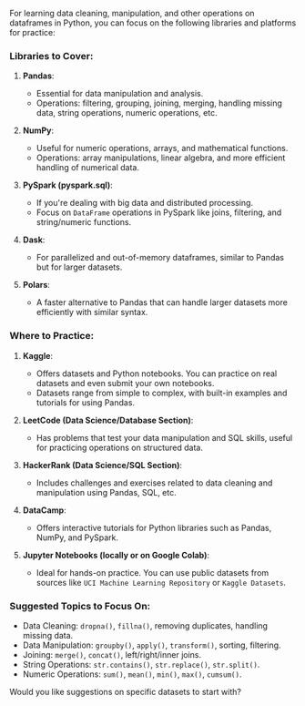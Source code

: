 For learning data cleaning, manipulation, and other operations on dataframes in Python, you can focus on the following libraries and platforms for practice:




### **Libraries to Cover:**  

1. **Pandas**:
   - Essential for data manipulation and analysis.
   - Operations: filtering, grouping, joining, merging, handling missing data, string operations, numeric operations, etc.

2. **NumPy**:
   - Useful for numeric operations, arrays, and mathematical functions.
   - Operations: array manipulations, linear algebra, and more efficient handling of numerical data.

3. **PySpark (pyspark.sql)**:
   - If you're dealing with big data and distributed processing.
   - Focus on `DataFrame` operations in PySpark like joins, filtering, and string/numeric functions.

4. **Dask**:
   - For parallelized and out-of-memory dataframes, similar to Pandas but for larger datasets.

5. **Polars**:
   - A faster alternative to Pandas that can handle larger datasets more efficiently with similar syntax.

### **Where to Practice:**

1. **Kaggle**:
   - Offers datasets and Python notebooks. You can practice on real datasets and even submit your own notebooks.
   - Datasets range from simple to complex, with built-in examples and tutorials for using Pandas.

2. **LeetCode (Data Science/Database Section)**:
   - Has problems that test your data manipulation and SQL skills, useful for practicing operations on structured data.

3. **HackerRank (Data Science/SQL Section)**:
   - Includes challenges and exercises related to data cleaning and manipulation using Pandas, SQL, etc.

4. **DataCamp**:
   - Offers interactive tutorials for Python libraries such as Pandas, NumPy, and PySpark.

5. **Jupyter Notebooks (locally or on Google Colab)**:
   - Ideal for hands-on practice. You can use public datasets from sources like `UCI Machine Learning Repository` or `Kaggle Datasets`.

### Suggested Topics to Focus On:
- Data Cleaning: `dropna()`, `fillna()`, removing duplicates, handling missing data.
- Data Manipulation: `groupby()`, `apply()`, `transform()`, sorting, filtering.
- Joining: `merge()`, `concat()`, left/right/inner joins.
- String Operations: `str.contains()`, `str.replace()`, `str.split()`.
- Numeric Operations: `sum()`, `mean()`, `min()`, `max()`, `cumsum()`.

Would you like suggestions on specific datasets to start with?